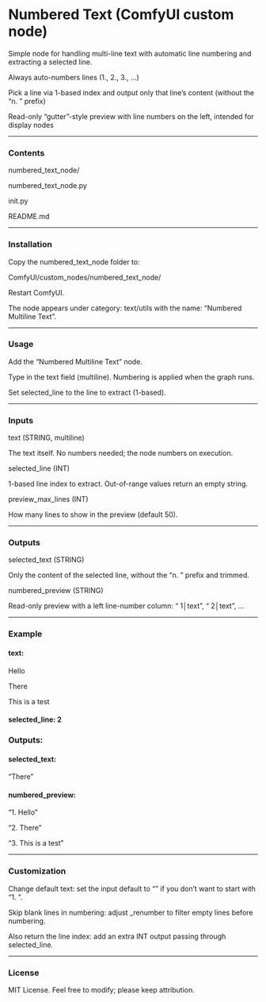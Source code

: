 # Numbered Text (ComfyUI custom node)
Simple node for handling multi-line text with automatic line numbering and extracting a selected line.

Always auto-numbers lines (1., 2., 3., …)

Pick a line via 1-based index and output only that line’s content (without the “n. ” prefix)

Read-only “gutter”-style preview with line numbers on the left, intended for display nodes

---

### Contents
numbered_text_node/

numbered_text_node.py

init.py

README.md

---

### Installation
Copy the numbered_text_node folder to:

ComfyUI/custom_nodes/numbered_text_node/

Restart ComfyUI.

The node appears under category: text/utils with the name: “Numbered Multiline Text”.

---

### Usage
Add the “Numbered Multiline Text” node.

Type in the text field (multiline). Numbering is applied when the graph runs.

Set selected_line to the line to extract (1-based).

---

### Inputs
text (STRING, multiline)

The text itself. No numbers needed; the node numbers on execution.

selected_line (INT)

1-based line index to extract. Out-of-range values return an empty string.

preview_max_lines (INT)

How many lines to show in the preview (default 50).

---

### Outputs
selected_text (STRING)

Only the content of the selected line, without the “n. ” prefix and trimmed.

numbered_preview (STRING)

Read-only preview with a left line-number column: “ 1│text”, “ 2│text”, …

---

### Example

#### text:

Hello

There

This is a test

#### selected_line: 2

### Outputs:

#### selected_text: 

“There”

#### numbered_preview:

“1. Hello”

“2. There”

“3. This is a test”

---

### Customization
Change default text: set the input default to “” if you don’t want to start with “1. ”.

Skip blank lines in numbering: adjust _renumber to filter empty lines before numbering.

Also return the line index: add an extra INT output passing through selected_line.

---

### License
MIT License. Feel free to modify; please keep attribution.
